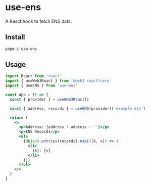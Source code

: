 # use-ens

A React hook to fetch ENS data.

## Install

```sh
pnpm i use-ens
```

## Usage

```jsx
import React from 'react'
import { useWeb3React } from '@web3-react/core'
import { useENS } from 'use-ens'

const App = () => {
  const { provider } = useWeb3React()

  const { address, records } = useENS(provider)('example.eth')

  return (
    <>
      <p>Address: {address ? address : ''}</p>
      <p>ENS Records</p>
      <ul>
        {Object.entries(records).map(([k, v]) => (
          <li>
            {k}: {v}
          </li>
        ))}
      </ul>
    </>
  )
}
```
